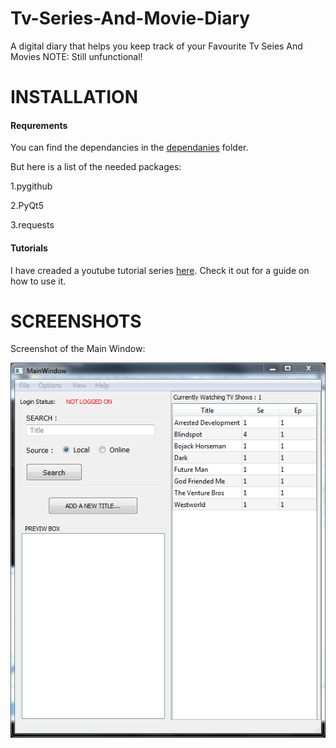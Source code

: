 # Tv-Series-And-Movie-Diary
A digital diary that helps you keep track of your Favourite Tv Seies And Movies
NOTE: Still unfunctional!

# INSTALLATION
#### Requrements
You can find the dependancies in the [dependanies](/v2.0/dependanies) folder.

But here is a list of the needed packages:

1.pygithub

2.PyQt5

3.requests

#### Tutorials
I have creaded a youtube tutorial series [here](https://www.youtube.com/watch?v=2lI5CvZjBPI&list=PLYBkj59Lkv1rtz6lrjRHIizK3kTTH41vB). Check it out for a guide on how to use it.

# SCREENSHOTS
Screenshot of the Main Window:

![Main Window Image](/v2.0/Screenshots/MainWindow.PNG)

